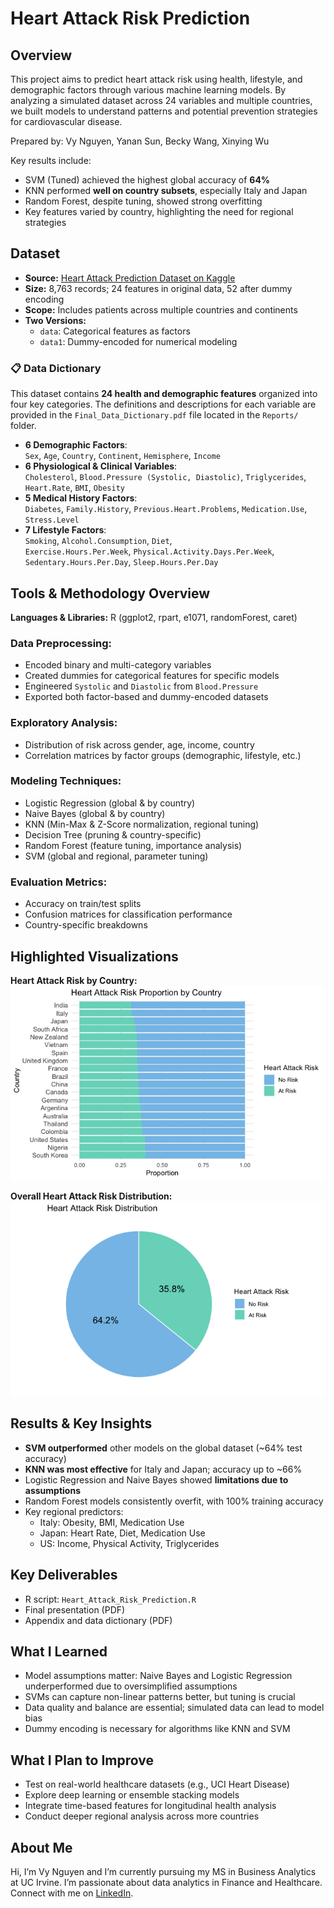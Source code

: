 # Heart Attack Risk Prediction

## Overview
This project aims to predict heart attack risk using health, lifestyle, and demographic factors through various machine learning models. By analyzing a simulated dataset across 24 variables and multiple countries, we built models to understand patterns and potential prevention strategies for cardiovascular disease.

Prepared by: Vy Nguyen, Yanan Sun, Becky Wang, Xinying Wu

Key results include:
- SVM (Tuned) achieved the highest global accuracy of **64%**
- KNN performed **well on country subsets**, especially Italy and Japan
- Random Forest, despite tuning, showed strong overfitting
- Key features varied by country, highlighting the need for regional strategies

## Dataset
- **Source:** [Heart Attack Prediction Dataset on Kaggle](https://www.kaggle.com/datasets/iamsouravbanerjee/heart-attack-prediction-dataset)
- **Size:** 8,763 records; 24 features in original data, 52 after dummy encoding
- **Scope:** Includes patients across multiple countries and continents
- **Two Versions:**
  - `data`: Categorical features as factors
  - `data1`: Dummy-encoded for numerical modeling

### 📋 Data Dictionary

This dataset contains **24 health and demographic features** organized into four key categories. The definitions and descriptions for each variable are provided in the `Final_Data_Dictionary.pdf` file located in the `Reports/` folder.

- **6 Demographic Factors**:  
  `Sex`, `Age`, `Country`, `Continent`, `Hemisphere`, `Income`
- **6 Physiological & Clinical Variables**:  
  `Cholesterol`, `Blood.Pressure (Systolic, Diastolic)`, `Triglycerides`, `Heart.Rate`, `BMI`, `Obesity`
- **5 Medical History Factors**:  
  `Diabetes`, `Family.History`, `Previous.Heart.Problems`, `Medication.Use`, `Stress.Level`
- **7 Lifestyle Factors**:  
  `Smoking`, `Alcohol.Consumption`, `Diet`,  
  `Exercise.Hours.Per.Week`, `Physical.Activity.Days.Per.Week`,  
  `Sedentary.Hours.Per.Day`, `Sleep.Hours.Per.Day`

## Tools & Methodology Overview
**Languages & Libraries:** R (ggplot2, rpart, e1071, randomForest, caret)

### Data Preprocessing:
- Encoded binary and multi-category variables
- Created dummies for categorical features for specific models
- Engineered `Systolic` and `Diastolic` from `Blood.Pressure`
- Exported both factor-based and dummy-encoded datasets

### Exploratory Analysis:
- Distribution of risk across gender, age, income, country
- Correlation matrices by factor groups (demographic, lifestyle, etc.)

### Modeling Techniques:
- Logistic Regression (global & by country)
- Naive Bayes (global & by country)
- KNN (Min-Max & Z-Score normalization, regional tuning)
- Decision Tree (pruning & country-specific)
- Random Forest (feature tuning, importance analysis)
- SVM (global and regional, parameter tuning)

### Evaluation Metrics:
- Accuracy on train/test splits
- Confusion matrices for classification performance
- Country-specific breakdowns

## Highlighted Visualizations

**Heart Attack Risk by Country:**
![Country Risk](Notebooks/heart_attack_by_country.png)

**Overall Heart Attack Risk Distribution:**
![Risk Pie Chart](Notebooks/risk_distribution_pie.png)

## Results & Key Insights
- **SVM outperformed** other models on the global dataset (~64% test accuracy)
- **KNN was most effective** for Italy and Japan; accuracy up to ~66%
- Logistic Regression and Naive Bayes showed **limitations due to assumptions**
- Random Forest models consistently overfit, with 100% training accuracy
- Key regional predictors:
  - Italy: Obesity, BMI, Medication Use
  - Japan: Heart Rate, Diet, Medication Use
  - US: Income, Physical Activity, Triglycerides

## Key Deliverables
- R script: `Heart_Attack_Risk_Prediction.R`
- Final presentation (PDF)
- Appendix and data dictionary (PDF)
  
## What I Learned
- Model assumptions matter: Naive Bayes and Logistic Regression underperformed due to oversimplified assumptions
- SVMs can capture non-linear patterns better, but tuning is crucial
- Data quality and balance are essential; simulated data can lead to model bias
- Dummy encoding is necessary for algorithms like KNN and SVM

## What I Plan to Improve
- Test on real-world healthcare datasets (e.g., UCI Heart Disease)
- Explore deep learning or ensemble stacking models
- Integrate time-based features for longitudinal health analysis
- Conduct deeper regional analysis across more countries

## About Me
Hi, I’m Vy Nguyen and I’m currently pursuing my MS in Business Analytics at UC Irvine. I’m passionate about data analytics in Finance and Healthcare. Connect with me on [LinkedIn](https://www.linkedin.com/in/vy-ngoc-lan-nguyen).
